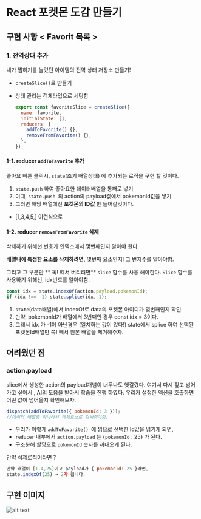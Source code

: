 <!-- PR 제목 예시:
[missionX] X단계 미션 구현 - 000/0팀
pr 템플릿은 어떻게 활용하는진 알겠는데,
issue는 언제 사용하는지,
issue템플릿은 협업때 사용하는건지 궁금합니다

어떤상황에서 Pr이랑 이슈를 작성하는지 헷갈립니다!
-->

# React 포켓몬 도감 만들기

## 구현 사항 < Favorit 목록 >

### 1. 전역상태 추가

내가 찜하기를 눌렀던 아이템의 전역 상태 저장소 만들기!

- `createSlice()`로 만들기
- 상태 관리는 객체타입으로 세팅함

  ```jsx
  export const favoriteSlice = createSlice({
    name: favorite,
    initialState: [],
    reducers: {
      addToFavorite() {},
      removeFromFavorite() {},
    },
  });
  ```

#### 1-1. reducer `addToFavorite` 추가

좋아요 버튼 클릭시, `state`(초기 배열상태) 에 추가되는 로직을 구현 할 것이다.

1. `state.push` 하여 좋아요한 데이터배열을 통째로 넣기
2. 이때, `state.push `의 action의 payload값에서 pokemonId값을 넣기.
3. 그러면 해당 배열에선 **포켓몬의 ID값** 만 들어갈것이다.

- [1,3,4,5,] 이런식으로

#### 1-2. reducer `removeFromFavorite` 삭제

삭제하기 위해선 번호가 인덱스에서 몇번째인지 알아야 한다.

**배열내에 특정한 요소를 삭제하려면,**
몇번째 요소인지! 그 번지수를 알아야함.

그리고 그 부분만 ** 똑! 떼서 버리려면** `slice` 함수를 사용 해야한다.
`Slice` 함수를 사용하기 위해선, idx번호를 알아야함.

```jsx
const idx = state.indexOf(action.payload.pokemonId);
if (idx !== -1) state.splice(idx, 1);
```

1. `state`(data배열)에서 indexOf로 data의 포켓몬 아이디가 몇번째인지 확인
2. 만약, pokemonId가 배열에서 3번째인 경우 const idx = 3이다.
3. 그래서 idx 가 -1이 아닌경우 (일치하는 값이 있다!) state에서 splice 하여 선택된 포켓몬Id배열만 쏙! 빼서 원본 배열을 제거해주자.

## 어려웠던 점

### action.payload

slice에서 생성한 action의 payload개념이 너무나도 헷갈렸다.
여기서 다시 짚고 넘어가고 싶어서 , AI의 도움을 받아서 학습을 진행 하였다.
우리가 설정한 액션을 호출하면 어떤 값이 넘어올지 확인해보자.

```jsx
dispatch(addToFavorite({ pokemonId: 3 }));
//데이터 배열중 하나라서 객체요소로 감싸줘야함.
```

- 우리가 이렇게 `addToFavorite() `에 찜으로 선택한 Id값을 넘기게 되면,
- `reducer` 내부에서 `action.payload` 는 {`pokemonId` : 25} 가 된다.
- 구조분해 할당으로 `pokemonId` 숫자를 꺼내오게 된다.

만약 삭제로직이라면 ?

```jsx
만약 배열이 [1,4,25]이고 payload가 { pokemonId: 25 }라면,
state.indexOf(25) → 2가 됩니다.
```

## 구현 이미지

![alt text](좋아요포켓몬.gif)
